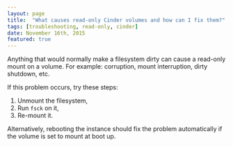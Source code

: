 ```yaml
---
layout: page
title:  "What causes read-only Cinder volumes and how can I fix them?"
tags: [troubleshooting, read-only, cinder]
date: November 16th, 2015
featured: true
---
```


Anything that would normally make a filesystem dirty can cause a read-only mount on a volume.
For example: corruption, mount interruption, dirty shutdown, etc.

If this problem occurs, try these steps:

1. Unmount the filesystem,
2. Run `fsck` on it,
3. Re-mount it.

Alternatively, rebooting the instance should fix the problem automatically if the volume is set to mount at boot up.
